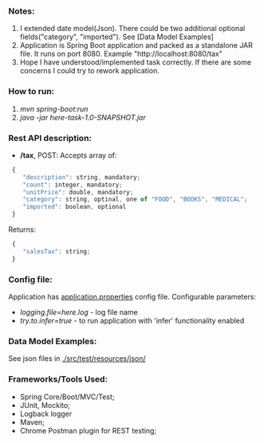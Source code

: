 ### Notes:
1. I extended date model(Json). There could be two additional optional fields("category", "imported"). See [Data Model Examples]
2. Application is Spring Boot application and packed as a standalone JAR file.
   It runs on port 8080. Example "http://localhost:8080/tax"
3. Hope I have understood/implemented task correctly. If there are some concerns I could try to rework application.

### How to run:
1. *mvn spring-boot:run*
2. *java -jar here-task-1.0-SNAPSHOT.jar*

### Rest API description:
* **/tax**,  POST: Accepts array of:
```javascript
 {
    "description": string, mandatory;
    "count": integer, mandatory;
 	"unitPrice": double, mandatory;
 	"category": string, optinal, one of "FOOD", "BOOKS", "MEDICAL";
 	"imported": boolean, optional
 }
```
Returns:
```javascript
 {
    "salesTax": string;
 }
```

### Config file:
Application has [application.properties](./src/main/resources/application.properties) config file.
Configurable parameters:
* *logging.file=here.log* - log file name
* *try.to.infer=true* - to run application with 'infer' functionality enabled

### Data Model Examples:
See json files in [./src/test/resources/json/](./src/test/resources/json/)

### Frameworks/Tools Used:
* Spring Core/Boot/MVC/Test;
* JUnit, Mockito;
* Logback logger
* Maven;
* Chrome Postman plugin for REST testing;